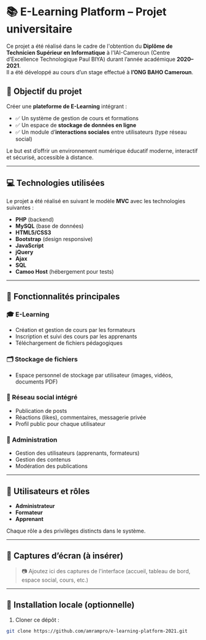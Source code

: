 # 📚 E-Learning Platform – Projet universitaire

Ce projet a été réalisé dans le cadre de l'obtention du **Diplôme de Technicien Supérieur en Informatique** à l'IAI-Cameroun (Centre d’Excellence Technologique Paul BIYA) durant l’année académique **2020–2021**.  
Il a été développé au cours d’un stage effectué à **l’ONG BAHO Cameroun**.

## 🎯 Objectif du projet

Créer une **plateforme de E-Learning** intégrant :

- ✅ Un système de gestion de cours et formations
- ✅ Un espace de **stockage de données en ligne**
- ✅ Un module d’**interactions sociales** entre utilisateurs (type réseau social)

Le but est d’offrir un environnement numérique éducatif moderne, interactif et sécurisé, accessible à distance.

---

## 💻 Technologies utilisées

Le projet a été réalisé en suivant le modèle **MVC** avec les technologies suivantes :

- **PHP** (backend)
- **MySQL** (base de données)
- **HTML5/CSS3**
- **Bootstrap** (design responsive)
- **JavaScript**
- **jQuery**
- **Ajax**
- **SQL**
- **Camoo Host** (hébergement pour tests)

---

## 🧩 Fonctionnalités principales

### 🎓 E-Learning
- Création et gestion de cours par les formateurs
- Inscription et suivi des cours par les apprenants
- Téléchargement de fichiers pédagogiques

### 🗂️ Stockage de fichiers
- Espace personnel de stockage par utilisateur (images, vidéos, documents PDF)

### 💬 Réseau social intégré
- Publication de posts
- Réactions (likes), commentaires, messagerie privée
- Profil public pour chaque utilisateur

### 🔐 Administration
- Gestion des utilisateurs (apprenants, formateurs)
- Gestion des contenus
- Modération des publications

---

## 👤 Utilisateurs et rôles

- **Administrateur**
- **Formateur**
- **Apprenant**

Chaque rôle a des privilèges distincts dans le système.

---

## 🧪 Captures d’écran (à insérer)

> 📷 Ajoutez ici des captures de l'interface (accueil, tableau de bord, espace social, cours, etc.)

---

## 🚀 Installation locale (optionnelle)

1. Cloner ce dépôt :

```bash
git clone https://github.com/amrampro/e-learning-platform-2021.git
